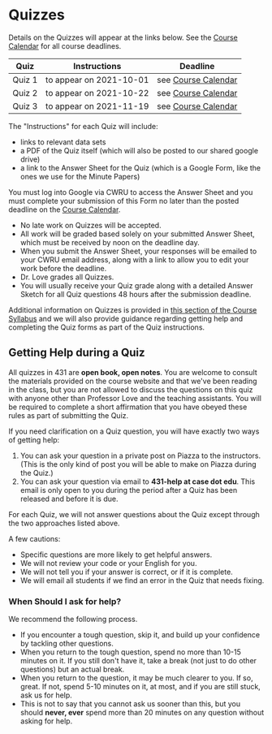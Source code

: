# Quizzes

Details on the Quizzes will appear at the links below. See the [Course Calendar](https://thomaselove.github.io/431/calendar.html) for all course deadlines.

Quiz | Instructions | Deadline
:---: | :---: | :---:
Quiz 1 | to appear on 2021-10-01 | see [Course Calendar](https://thomaselove.github.io/431/calendar.html)
Quiz 2 | to appear on 2021-10-22 | see [Course Calendar](https://thomaselove.github.io/431/calendar.html)
Quiz 3 | to appear on 2021-11-19 | see [Course Calendar](https://thomaselove.github.io/431/calendar.html)

The "Instructions" for each Quiz will include:

- links to relevant data sets
- a PDF of the Quiz itself (which will also be posted to our shared google drive)
- a link to the Answer Sheet for the Quiz (which is a Google Form, like the ones we use for the Minute Papers)

You must log into Google via CWRU to access the Answer Sheet and you must complete your submission of this Form no later than the posted deadline on the [Course Calendar](https://thomaselove.github.io/431/calendar.html). 

- No late work on Quizzes will be accepted. 
- All work will be graded based solely on your submitted Answer Sheet, which must be received by noon on the deadline day.
- When you submit the Answer Sheet, your responses will be emailed to your CWRU email address, along with a link to allow you to edit your work before the deadline.
- Dr. Love grades all Quizzes. 
- You will usually receive your Quiz grade along with a detailed Answer Sketch for all Quiz questions 48 hours after the submission deadline.

Additional information on Quizzes is provided in [this section of the Course Syllabus](https://thomaselove.github.io/431-2021-syllabus/deliverables-assignments.html#quizzes) and we will also provide guidance regarding getting help and completing the Quiz forms as part of the Quiz instructions.

## Getting Help during a Quiz

All quizzes in 431 are **open book, open notes**. You are welcome to consult the materials provided on the course website and that we've been reading in the class, but you are not allowed to discuss the questions on this quiz with anyone other than Professor Love and the teaching assistants. You will be required to complete a short affirmation that you have obeyed these rules as part of submitting the Quiz.

If you need clarification on a Quiz question, you will have exactly two ways of getting help:

1. You can ask your question in a private post on Piazza to the instructors. (This is the only kind of post you will be able to make on Piazza during the Quiz.)
2. You can ask your question via email to **431-help at case dot edu**. This email is only open to you during the period after a Quiz has been released and before it is due.

For each Quiz, we will not answer questions about the Quiz except through the two approaches listed above. 

A few cautions:

- Specific questions are more likely to get helpful answers.
- We will not review your code or your English for you.
- We will not tell you if your answer is correct, or if it is complete.
- We will email all students if we find an error in the Quiz that needs fixing.

### When Should I ask for help?

We recommend the following process.

- If you encounter a tough question, skip it, and build up your confidence by tackling other questions.
- When you return to the tough question, spend no more than 10-15 minutes on it.
If you still don't have it, take a break (not just to do other questions) but an actual break.
- When you return to the question, it may be much clearer to you. If so, great. If not, spend 5-10 minutes on it, at most, and if you are still stuck, ask us for help.
- This is not to say that you cannot ask us sooner than this, but you should **never, ever** spend more than 20 minutes on any question without asking for help. 
